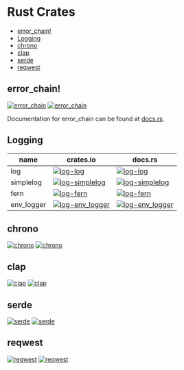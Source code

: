 # Rust Crates <!-- omit in toc -->

- [error_chain!](#errorchain)
- [Logging](#logging)
- [chrono](#chrono)
- [clap](#clap)
- [serde](#serde)
- [reqwest](#reqwest)

## error_chain!

[![error_chain](https://img.shields.io/crates/v/error_chain.svg?style=flat-square&label=error_chain%20crates.io)](https://crates.io/crates/error_chain)
[![error_chain](https://img.shields.io/crates/v/error_chain.svg?style=flat-square&label=error_chain%20crates.io)](https://crates.io/crates/error_chain)

Documentation for error_chain can be found at [docs.rs](https://docs.rs/error-chain).

## Logging

| name       | crates.io                                                                                                                         | docs.rs                                                                                                                  |
| ---------- | --------------------------------------------------------------------------------------------------------------------------------- | ------------------------------------------------------------------------------------------------------------------------ |
| log        | [![log-log](https://img.shields.io/crates/v/log.svg?style=flat-square&label=)](https://crates.io/crates/log)                      | [![log-log](https://img.shields.io/crates/v/log.svg?style=flat-square&label=)](https://docs.rs/log)                      |
| simplelog  | [![log-simplelog](https://img.shields.io/crates/v/simplelog.svg?style=flat-square&label=)](https://crates.io/crates/simplelog)    | [![log-simplelog](https://img.shields.io/crates/v/simplelog.svg?style=flat-square&label=)](https://docs.rs/simplelog)    |
| fern       | [![log-fern](https://img.shields.io/crates/v/fern.svg?style=flat-square&label=)](https://crates.io/crates/fern)                   | [![log-fern](https://img.shields.io/crates/v/fern.svg?style=flat-square&label=)](https://docs.rs/fern)                   |
| env_logger | [![log-env_logger](https://img.shields.io/crates/v/env_logger.svg?style=flat-square&label=)](https://crates.io/crates/env_logger) | [![log-env_logger](https://img.shields.io/crates/v/env_logger.svg?style=flat-square&label=)](https://docs.rs/env_logger) |

## chrono

[![chrono](https://img.shields.io/crates/v/chrono.svg?style=flat-square&label=chrono%20crates.io)](https://crates.io/crates/chrono)
[![chrono](https://img.shields.io/crates/v/chrono.svg?style=flat-square&label=chrono%20docs.rs)](https://docs.rs/chrono)

## clap

[![clap](https://img.shields.io/crates/v/clap.svg?style=flat-square&label=clap%20crates.io)](https://crates.io/crates/clap)
[![clap](https://img.shields.io/crates/v/clap.svg?style=flat-square&label=clap%20docs.rs)](https://docs.rs/clap)

## serde

[![serde](https://img.shields.io/crates/v/serde.svg?style=flat-square&label=serde%20crates.io)](https://crates.io/crates/serde)
[![serde](https://img.shields.io/crates/v/serde.svg?style=flat-square&label=serde%20docs.rs)](https://docs.rs/serde)

## reqwest

[![reqwest](https://img.shields.io/crates/v/reqwest.svg?style=flat-square&label=reqwest%20crates.io)](https://crates.io/crates/reqwest)
[![reqwest](https://img.shields.io/crates/v/reqwest.svg?style=flat-square&label=reqwest%20docs.rs)](https://docs.rs/reqwest)
